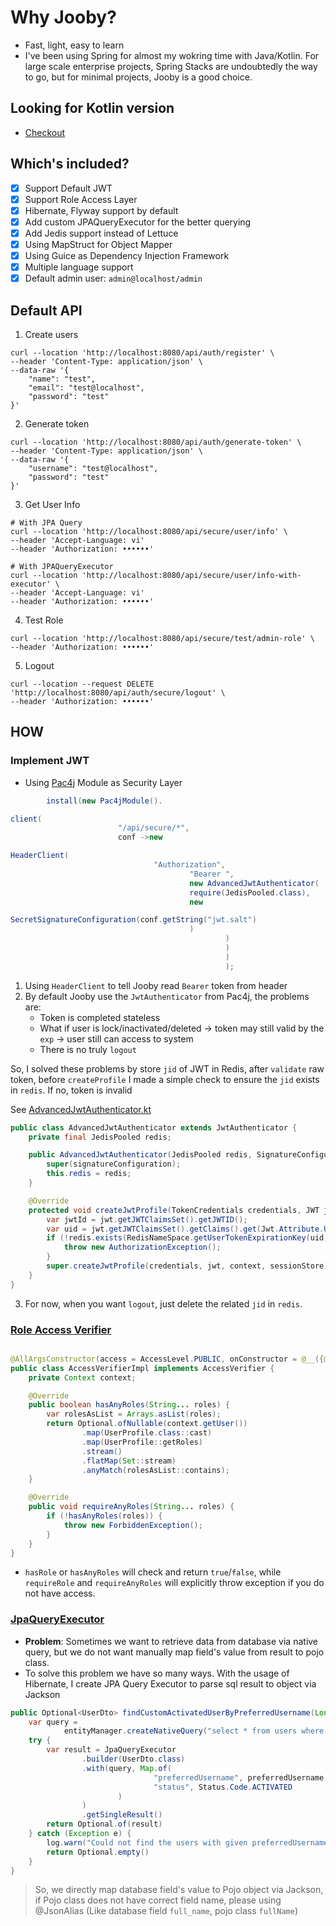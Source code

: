 # Why Jooby?

- Fast, light, easy to learn
- I've been using Spring for almost my wokring time with Java/Kotlin. For large scale enterprise projects, Spring Stacks
  are undoubtedly the way to go, but for minimal projects, Jooby is a good choice.

## Looking for Kotlin version

- [Checkout](https://github.com/jonaskahn/kooby-api-template)

## Which's included?

- [x] Support Default JWT
- [x] Support Role Access Layer
- [x] Hibernate, Flyway support by default
- [x] Add custom JPAQueryExecutor for the better querying
- [x] Add Jedis support instead of Lettuce
- [x] Using MapStruct for Object Mapper
- [x] Using Guice as Dependency Injection Framework
- [x] Multiple language support
- [x] Default admin user: `admin@localhost/admin`

## Default API

1. Create users

```shell
curl --location 'http://localhost:8080/api/auth/register' \
--header 'Content-Type: application/json' \
--data-raw '{
    "name": "test",
    "email": "test@localhost",
    "password": "test"
}'
```

2. Generate token

```shell
curl --location 'http://localhost:8080/api/auth/generate-token' \
--header 'Content-Type: application/json' \
--data-raw '{
    "username": "test@localhost",
    "password": "test"
}'
```

3. Get User Info

```shell
# With JPA Query
curl --location 'http://localhost:8080/api/secure/user/info' \
--header 'Accept-Language: vi'
--header 'Authorization: ••••••'
```

```shell
# With JPAQueryExecutor
curl --location 'http://localhost:8080/api/secure/user/info-with-executor' \
--header 'Accept-Language: vi'
--header 'Authorization: ••••••'
```

4. Test Role

```shell
curl --location 'http://localhost:8080/api/secure/test/admin-role' \
--header 'Authorization: ••••••'
```

5. Logout

```shell
curl --location --request DELETE 'http://localhost:8080/api/auth/secure/logout' \
--header 'Authorization: ••••••'
```

## HOW

### Implement JWT

- Using [Pac4j](https://jooby.io/modules/pac4j/) Module as Security Layer

```java
        install(new Pac4jModule().

client(
                        "/api/secure/*",
                        conf ->new

HeaderClient(
                                "Authorization",
                                        "Bearer ",
                                        new AdvancedJwtAuthenticator(
                                        require(JedisPooled.class),
                                        new

SecretSignatureConfiguration(conf.getString("jwt.salt")
                                        )
                                                )
                                                )
                                                )
                                                );
```

1. Using `HeaderClient` to tell Jooby read `Bearer` token from header
2. By default Jooby use the `JwtAuthenticator` from Pac4j, the problems are:
    - Token is completed stateless
    - What if user is lock/inactivated/deleted -> token may still valid by the `exp` -> user still can access to system
    - There is no truly `logout`

So, I solved these problems by store `jid` of JWT in Redis, after `validate` raw token, before `createProfile` I made a
simple check to ensure the `jid` exists in `redis`. If no, token is invalid

See [AdvancedJwtAuthenticator.kt](src/main/kotlin/io/github/jonaskahn/middlewares/jwt/AdvancedJwtAuthenticator.kt)

```java
public class AdvancedJwtAuthenticator extends JwtAuthenticator {
    private final JedisPooled redis;

    public AdvancedJwtAuthenticator(JedisPooled redis, SignatureConfiguration signatureConfiguration) {
        super(signatureConfiguration);
        this.redis = redis;
    }

    @Override
    protected void createJwtProfile(TokenCredentials credentials, JWT jwt, WebContext context, SessionStore sessionStore) throws ParseException {
        var jwtId = jwt.getJWTClaimsSet().getJWTID();
        var uid = jwt.getJWTClaimsSet().getClaims().get(Jwt.Attribute.UID).toString();
        if (!redis.exists(RedisNameSpace.getUserTokenExpirationKey(uid, jwtId))) {
            throw new AuthorizationException();
        }
        super.createJwtProfile(credentials, jwt, context, sessionStore);
    }
}

```

3. For now, when you want `logout`, just delete the related `jid` in `redis`.

### [Role Access Verifier](src/main/kotlin/io/github/jonaskahn/middlewares/role/AccessVerifier.kt)

```java

@AllArgsConstructor(access = AccessLevel.PUBLIC, onConstructor = @__({@Inject}))
public class AccessVerifierImpl implements AccessVerifier {
    private Context context;

    @Override
    public boolean hasAnyRoles(String... roles) {
        var rolesAsList = Arrays.asList(roles);
        return Optional.ofNullable(context.getUser())
                .map(UserProfile.class::cast)
                .map(UserProfile::getRoles)
                .stream()
                .flatMap(Set::stream)
                .anyMatch(rolesAsList::contains);
    }

    @Override
    public void requireAnyRoles(String... roles) {
        if (!hasAnyRoles(roles)) {
            throw new ForbiddenException();
        }
    }
}

```

- `hasRole` or `hasAnyRoles` will check and return `true`/`false`, while `requireRole` and `requireAnyRoles` will
  explicitly throw exception if you do not have access.

### [JpaQueryExecutor](src/main/kotlin/io/github/jonaskahn/assistant/query/JpaQueryExecutor.kt)

- **Problem**: Sometimes we want to retrieve data from database via native query, but we do not want manually map
  field's value from result to pojo class.
- To solve this problem we have so many ways. With the usage of Hibernate, I create JPA Query Executor to parse sql
  result to object via Jackson

```java
public Optional<UserDto> findCustomActivatedUserByPreferredUsername(Long preferredUsername) {
    var query =
            entityManager.createNativeQuery("select * from users where preferred_username = :preferredUsername and status = :status")
    try {
        var result = JpaQueryExecutor
                .builder(UserDto.class)
                .with(query, Map.of(
                                "preferredUsername", preferredUsername,
                                "status", Status.Code.ACTIVATED
                        )
                )
                .getSingleResult()
        return Optional.of(result)
    } catch (Exception e) {
        log.warn("Could not find the users with given preferredUsername", e)
        return Optional.empty()
    }
}
```

> So, we directly map database field's value to Pojo object via Jackson, if Pojo class does not have correct field name,
> please using @JsonAlias (Like database field `full_name`, pojo class `fullName`)
